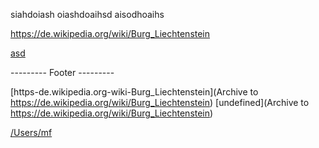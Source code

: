 siahdoiash oiashdoaihsd aisodhoaihs

https://de.wikipedia.org/wiki/Burg_Liechtenstein  


[asd](sad)


--------- Footer ---------

[https-de.wikipedia.org-wiki-Burg_Liechtenstein](Archive to https://de.wikipedia.org/wiki/Burg_Liechtenstein)
[undefined](Archive to https://de.wikipedia.org/wiki/Burg_Liechtenstein)  

[/Users/mf](A:rBurg_Liechtenstein)